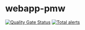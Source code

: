 # webapp-pmw

[![Quality Gate Status](https://sonarcloud.io/api/project_badges/measure?project=proveuswrong_webapp-pmw&metric=alert_status)](https://sonarcloud.io/summary/new_code?id=proveuswrong_webapp-pmw)
[![Total alerts](https://img.shields.io/lgtm/alerts/g/proveuswrong/webapp-pmw.svg?logo=lgtm&logoWidth=18)](https://lgtm.com/projects/g/proveuswrong/webapp-pmw/alerts/)
